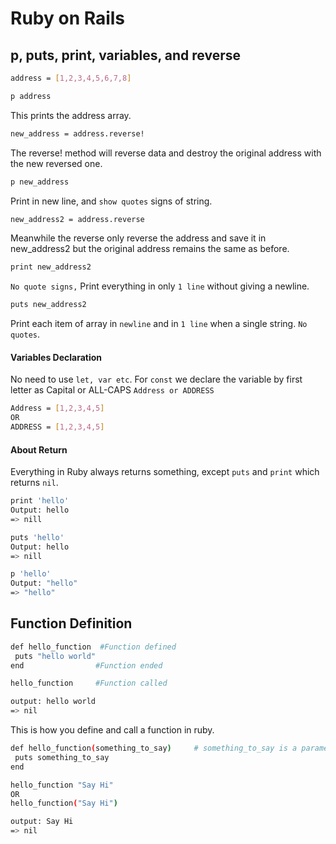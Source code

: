 # Ruby on Rails

## p, puts, print, variables, and reverse
```bash
address = [1,2,3,4,5,6,7,8]
```

```bash
p address 
```
This prints the address array.

```bash
new_address = address.reverse! 
```
The reverse! method will reverse data and destroy the original address with the new reversed one.

```bash
p new_address  
```
Print in new line, and `show quotes` signs of string.

```bash
new_address2 = address.reverse
```
Meanwhile the reverse only reverse the address and save it in new_address2 but the original address remains the same as before.

```bash
print new_address2
```
`No quote signs,` Print everything in only `1 line` without giving a newline.

```bash
puts new_address2
```
Print each item of array in `newline` and in `1 line` when a single string. `No quotes`.


#### Variables Declaration

No need to use `let, var etc`. For `const` we declare the variable by first letter as Capital or ALL-CAPS `Address or ADDRESS`
```bash
Address = [1,2,3,4,5]
OR
ADDRESS = [1,2,3,4,5]
```

#### About Return

Everything in Ruby always returns something, except `puts` and `print` which returns `nil`.
```bash
print 'hello'
Output: hello
=> nill
```
```bash
puts 'hello'
Output: hello
=> nill
```
```bash
p 'hello'
Output: "hello"
=> "hello"
```

## Function Definition

```bash
def hello_function  #Function defined
 puts "hello world"
end                #Function ended

hello_function     #Function called

output: hello world
=> nil
```
This is how you define and call a function in ruby.

```bash
def hello_function(something_to_say)     # something_to_say is a parameter
 puts something_to_say
end                

hello_function "Say Hi"
OR
hello_function("Say Hi")

output: Say Hi
=> nil
```
```bash

```
```bash

```
```bash

```
```bash

```
```bash

```
```bash

```
```bash

```
```bash

```
```bash

```
```bash

```
```bash

```
```bash

```
```bash

```

   